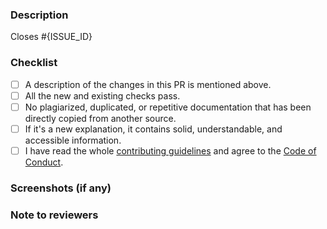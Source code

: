 ### Description

<!-- Provide a description of the introduced changes in this pull request. -->
<!-- If the pull request closes an issue, please update the issue ID below. -->

Closes #{ISSUE_ID} <!-- Remove if not applicable -->

### Checklist

- [ ] A description of the changes in this PR is mentioned above.
- [ ] All the new and existing checks pass.
- [ ] No plagiarized, duplicated, or repetitive documentation that has been directly copied from another source.
- [ ] If it's a new explanation, it contains solid, understandable, and accessible information.
- [ ] I have read the whole [contributing guidelines](https://github.com/TheAlgorithms/Algorithms-Explanation/blob/master/CONTRIBUTING.md) and agree to the [Code of Conduct](https://github.com/TheAlgorithms/.github/blob/master/CODE_OF_CONDUCT.md).

### Screenshots (if any)

<!--

If any, add screenshots to help explain your changes.
Remove these comments to highlight the screenshots in the PR.

|      Original       |      Updated       |
| :-----------------: | :----------------: |
| original screenshot | updated screenshot |

-->

### Note to reviewers

<!-- Please add a one-line description for developers or pull request viewers, if any. -->
